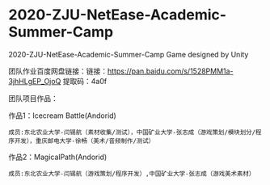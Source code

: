 # 2020-ZJU-NetEase-Academic-Summer-Camp
2020-ZJU-NetEase-Academic-Summer-Camp Game designed by Unity

团队作业百度网盘链接：链接：https://pan.baidu.com/s/1528PMM1a-3jhHLgEP_OjoQ      提取码：4a0f


团队项目作品：

  作品1：Icecream Battle(Andorid)

    成员:东北农业大学-闫锡航（素材收集/测试），中国矿业大学-张志成（游戏策划/模块划分/程序开发），重庆邮电大学-徐畅（美术/音频制作/测试）

  作品2：MagicalPath(Andorid)

    成员:东北农业大学-闫锡航（游戏策划/程序开发）,中国矿业大学-张志成（游戏美术素材）




